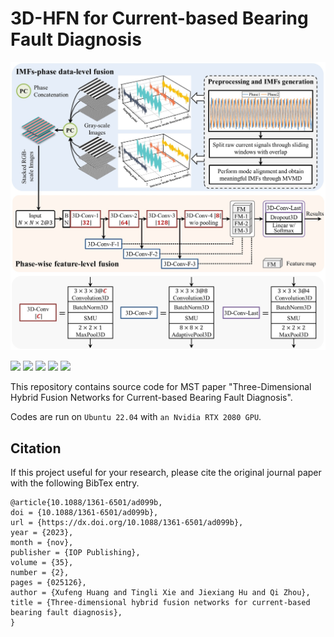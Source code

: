 # 3D-HFN for Current-based Bearing Fault Diagnosis

![MethodFig](images/MethodFig.jpg)

<p align="left"> 
    <a href="https://www.python.org/">
        <img  src="https://img.shields.io/badge/python-3.9.12-blue"/></a> 
    <a href="https://pytorch.org/">
        <img src="https://img.shields.io/badge/pytorch-1.11-blue"></a>
    <a href="https://in.mathworks.com/products/matlab.html">
        <img src="https://img.shields.io/badge/matlab-R2022a-blue"></a>
    <a href="LICENSE">
        <img src="https://img.shields.io/github/license/hxf1228/hfn-current-fd.svg"></a>
    <a href="https://dx.doi.org/10.1088/1361-6501/ad099b">
        <img src="https://img.shields.io/badge/DOI-10.1088.1361.6501.ad099b-orange"></a>
</p>


This repository contains source code for MST paper "Three-Dimensional Hybrid Fusion Networks for Current-based Bearing Fault Diagnosis". 

Codes are run on `Ubuntu 22.04` with `an Nvidia RTX 2080 GPU`. 

## Citation

If this project useful for your research, please cite the original journal paper with the following BibTex entry.

```
@article{10.1088/1361-6501/ad099b,
doi = {10.1088/1361-6501/ad099b},
url = {https://dx.doi.org/10.1088/1361-6501/ad099b},
year = {2023},
month = {nov},
publisher = {IOP Publishing},
volume = {35},
number = {2},
pages = {025126},
author = {Xufeng Huang and Tingli Xie and Jiexiang Hu and Qi Zhou},
title = {Three-dimensional hybrid fusion networks for current-based bearing fault diagnosis},
}
```

